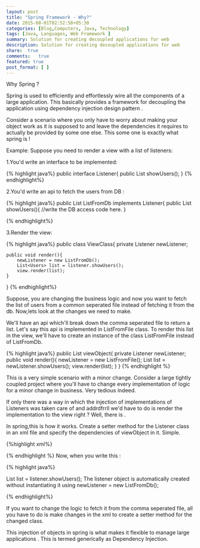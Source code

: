 ```yaml
---
layout: post
title: "Spring Framework - Why?"
date: 2015-08-01T02:52:58+05:30
categories: [Blog,Computers, Java, Technology]
tags: [Java, Languages, Web Framework ]
summary: Solution for creating decoupled applications for web
description: Solution for creating decoupled applications for web
share:  true
comments:   true
featured: true
post_format: [ ]
---
```


Why Spring ?

Spring is used to efficiently and effortlessly wire all the components of a large application.
This basically provides a framework for decoupling the application using dependency injection design pattern .

Consider a scenario where you only have to worry about making your object work as it is supposed to and leave the dependencies it requires to actually be provided by some one else. This some one is exactly what spring is !

Example:
Suppose you need to render a view with a list of listeners:

1.You'd write an interface to be implemented:

{% highlight java%}
public interface Listener{
    public List<Users> showUsers();
}
{% endhighlight%}

2.You'd write an api to fetch the users from DB :

{% highlight java%}
public List<Users> ListFromDb implements Listener{
    public List<Users> showUsers(){
    //write the DB access code here.
}

{% endhighlight%}

3.Render the view:

{% highlight java%}
public class ViewClass{
    private Listener newListener;

    public void render(){
        newListener = new ListFromDb();
        List<Users> list = listener.showUsers();
        view.render(list);
    }
}
{% endhighlight%}

Suppose, you are changing the business logic and now you want to fetch the list of users from a common seperated file instead of fetching it from the db. Now,lets look at the changes we need to make.

We'll have an api which'll break down the comma seperated file to return a list. Let's say this api is implemented in ListFromFile class.
To render this list in the view, we'll have to create an instance of the class ListFromFile instead of ListFromDb.

{% highlight java%}
public List<Users> viewObject{
private Listener newListener;
public void render(){
newListener = new ListFromFile();
List<Users> list = newListener.showUsers();
view.render(list);
}
}
{% endhighlight %}

This is a very simple scenario with a minor change. Consider a large tightly coupled project where you'll have to change every implementation of logic for a minor change in business.
Very tedious indeed.

If only there was a way in which the injection of implementations of Listeners was taken care of and addrdfrrll we'd have to do is render the implementation to the view right ?
Well, there is . 

In spring,this is how it works.
Create a setter method for the Listener class in an xml file and specify the dependencies of viewObject in it. Simple.

{%highlight xml%}
<bean id="newListner" class="ListFromDb" />

<bean class="viewObject">
    <property name="newListner" ref="userListner" />
</bean>
{% endhighlight %}
Now, when you write this :

{% highlight java%}

List<Users> list = listener.showUsers(); 
The listener object is automatically created without instantiating it using
newListener = new ListFromDb();

{% endhighlight%}

If you want to change the logic to fetch it from the comma seperated file, all you have to do is make changes in the xml to create a setter method for the changed class.

This injection of objects in spring is what makes it flexible to manage large applications .
This is termed generically as Dependency Injection.

